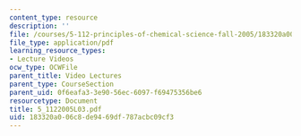 ```yaml
---
content_type: resource
description: ''
file: /courses/5-112-principles-of-chemical-science-fall-2005/183320a006c8de9469df787acbc09cf3_5_1122005L03.pdf
file_type: application/pdf
learning_resource_types:
- Lecture Videos
ocw_type: OCWFile
parent_title: Video Lectures
parent_type: CourseSection
parent_uid: 0f6eafa3-3e90-56ec-6097-f69475356be6
resourcetype: Document
title: 5_1122005L03.pdf
uid: 183320a0-06c8-de94-69df-787acbc09cf3
---
```

